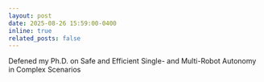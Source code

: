 ```yaml
---
layout: post
date: 2025-08-26 15:59:00-0400
inline: true
related_posts: false
---
```


Defened my Ph.D. on Safe and Efficient Single- and Multi-Robot Autonomy in Complex Scenarios
